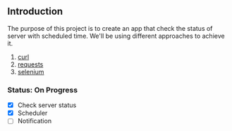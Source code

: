## Introduction
The purpose of this project is to create an app that check the 
status of server with scheduled time. 
We'll be using different approaches to achieve it.
1. [curl](with-curl.py)
2. [requests](with-requests.py)
3. [selenium](with-selenium.py)

### Status: On Progress  
- [x] Check server status  
- [x] Scheduler  
- [ ] Notification  
